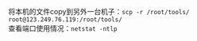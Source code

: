  将本机的文件copy到另外一台机子：`scp -r /root/tools/ root@123.249.76.119:/root/tools/`  
 查看端口使用情况：`netstat -ntlp`  
